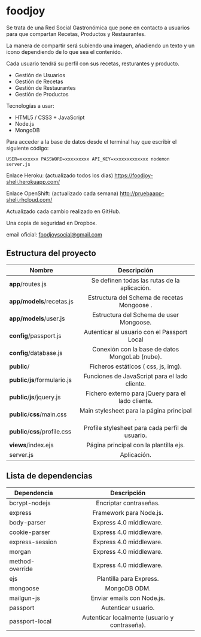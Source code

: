 foodjoy
=======

Se trata de una Red Social Gastronómica que pone en contacto a usuarios para que compartan Recetas, Productos y Restaurantes.

La manera de compartir será subiendo una imagen, añadiendo un texto y un icono dependiendo de lo que sea el contenido.

Cada usuario tendrá su perfil con sus recetas, resturantes y producto.

- Gestión de Usuarios
- Gestión de Recetas
- Gestión de Restaurantes
- Gestión de Productos

Tecnologías a usar:

- HTML5 / CSS3 + JavaScript
- Node.js
- MongoDB

Para acceder a la base de datos desde el terminal hay que escribir el siguiente código:

	USER=xxxxxxx PASSWORD=xxxxxxxxx API_KEY=xxxxxxxxxxxxx nodemon server.js


Enlace Heroku: (actualizado todos los dias) https://foodjoy-sheli.herokuapp.com/

Enlace OpenShift: (actualizado cada semana) http://pruebaapp-sheli.rhcloud.com/

Actualizado cada cambio realizado en GitHub.

Una copia de seguridad en Dropbox.

email oficial: 
	foodjoysocial@gmail.com

Estructura del proyecto
-----------------------

| Nombre                             | Descripción                                                 |
| ---------------------------------- |:-----------------------------------------------------------:|
| **app**/routes.js                  | Se definen todas las rutas de la aplicación.                |
| **app/models**/recetas.js          | Estructura del Schema de recetas Mongoose .                 |
| **app/models**/user.js             | Estructura del Schema de user Mongoose.                     |
| **config**/passport.js             | Autenticar al usuario con el Passport Local                 |
| **config**/database.js             | Conexión con la base de datos MongoLab (nube).              |
| **public**/                        | Ficheros estáticos ( css, js, img).                         |
| **public**/**js**/formulario.js    | Funciones de JavaScript para el lado cliente.               |
| **public**/**js**/jquery.js        | Fichero externo para jQuery para el lado cliente.           |
| **public**/**css**/main.css        | Main stylesheet para la página principal .                  |
| **public**/**css**/profile.css     | Profile stylesheet para cada perfil de usuario.             |
| **views**/index.ejs                | Página principal con la plantilla ejs.                      |
| server.js                          | Aplicación.                                                 |


Lista de dependencias
----------------

| Dependencia                     |  Descripción  |
| ------------------------------- |:-------------:|
| bcrypt-nodejs                   | Encriptar contraseñas. |
| express                         | Framework para Node.js. |
| body-parser                     | Express 4.0 middleware. |
| cookie-parser                   | Express 4.0 middleware. |
| express-session                 | Express 4.0 middleware. |
| morgan                          | Express 4.0 middleware. |
| method-override                 | Express 4.0 middleware. |
| ejs                             | Plantilla para Express. |
| mongoose                        | MongoDB ODM. |
| mailgun-js                      | Enviar emails con Node.js. |
| passport                        | Autenticar usuario. |
| passport-local                  | Autenticar localmente (usuario y contraseña). |
